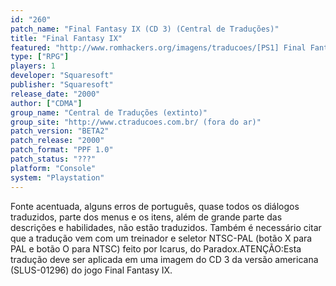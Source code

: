 ```yaml
---
id: "260"
patch_name: "Final Fantasy IX (CD 3) (Central de Traduções)"
title: "Final Fantasy IX"
featured: "http://www.romhackers.org/imagens/traducoes/[PS1] Final Fantasy IX - CD1 Hexagon e os 4 CDs Central de Traduções - 1.jpg"
type: ["RPG"]
players: 1
developer: "Squaresoft"
publisher: "Squaresoft"
release_date: "2000"
author: ["CDMA"]
group_name: "Central de Traduções (extinto)"
group_site: "http://www.ctraducoes.com.br/ (fora do ar)"
patch_version: "BETA2"
patch_release: "2000"
patch_format: "PPF 1.0"
patch_status: "???"
platform: "Console"
system: "Playstation"
---
```


Fonte acentuada, alguns erros de português, quase todos os diálogos traduzidos, parte dos menus e os itens, além de grande parte das descrições e habilidades, não estão traduzidos. Também é necessário citar que a tradução vem com um treinador e seletor NTSC-PAL (botão X para PAL e botão O para NTSC) feito por Icarus, do Paradox.ATENÇÃO:Esta tradução deve ser aplicada em uma imagem do CD 3 da versão americana (SLUS-01296) do jogo Final Fantasy IX.